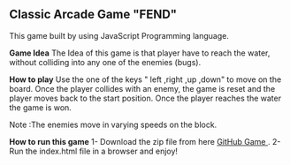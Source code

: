 **Classic Arcade Game "FEND"**
--------------------------------------------------------
This game built by using JavaScript Programming language. 

**Game Idea**
The Idea of this game is that player have to reach the water, without colliding into any one of the enemies (bugs). 

**How to play**
Use the one of the keys " left ,right ,up ,down"  to move on the board. Once the player collides with an enemy, the game is reset and the player moves back to the start position. Once the player reaches the water the game is won.

Note :The enemies move in varying speeds on the block.


**How to run this game**
1- Download the zip file from here [GitHub Game ](https://github.com/maramalr/frontend-nanodegree-arcade-game.git).
2- Run the index.html file in a browser and enjoy!



